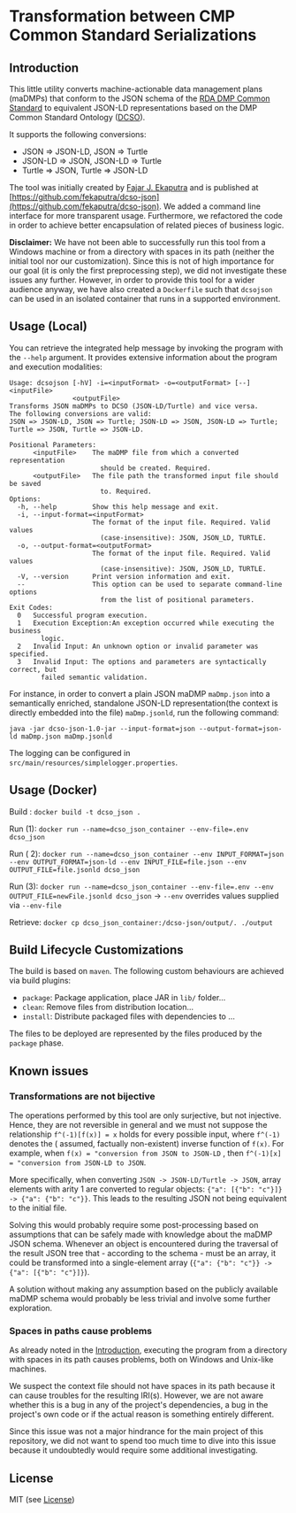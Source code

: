 # Transformation between CMP Common Standard Serializations

## Introduction

This little utility converts machine-actionable data management plans (maDMPs) that conform to the JSON schema of
the [RDA DMP Common Standard](https://github.com/RDA-DMP-Common/RDA-DMP-Common-Standard) to equivalent JSON-LD
representations based on the DMP Common Standard
Ontology ([DCSO](https://github.com/RDA-DMP-Common/RDA-DMP-Common-Standard/tree/master/ontologies)).

It supports the following conversions:

* JSON => JSON-LD, JSON => Turtle
* JSON-LD => JSON, JSON-LD => Turtle
* Turtle => JSON, Turtle => JSON-LD

The tool was initially created by [Fajar J. Ekaputra](https://github.com/fekaputra) and is published
at [https://github.com/fekaputra/dcso-json](https://github.com/fekaputra/dcso-json). We added a command line interface
for more transparent usage. Furthermore, we refactored the code in order to achieve better encapsulation of related
pieces of business logic.

**Disclaimer:** We have not been able to successfully run this tool from a Windows machine or from a directory with
spaces in its path (neither the initial tool nor our customization). Since this is not of high importance for our goal
(it is only the first preprocessing step), we did not investigate these issues any further. However, in order to provide
this tool for a wider audience anyway, we have also created a `Dockerfile` such that `dcsojson` can be used in an
isolated container that runs in a supported environment.

## Usage (Local)

You can retrieve the integrated help message by invoking the program with the `--help` argument. It provides extensive
information about the program and execution modalities:

```shell
Usage: dcsojson [-hV] -i=<inputFormat> -o=<outputFormat> [--] <inputFile>
                <outputFile>
Transforms JSON maDMPs to DCSO (JSON-LD/Turtle) and vice versa.
The following conversions are valid:
JSON => JSON-LD, JSON => Turtle; JSON-LD => JSON, JSON-LD => Turtle; Turtle => JSON, Turtle => JSON-LD.

Positional Parameters:
      <inputFile>    The maDMP file from which a converted representation
                       should be created. Required.
      <outputFile>   The file path the transformed input file should be saved
                       to. Required.
Options:
  -h, --help         Show this help message and exit.
  -i, --input-format=<inputFormat>
                     The format of the input file. Required. Valid values
                       (case-insensitive): JSON, JSON_LD, TURTLE.
  -o, --output-format=<outputFormat>
                     The format of the input file. Required. Valid values
                       (case-insensitive): JSON, JSON_LD, TURTLE.
  -V, --version      Print version information and exit.
  --                 This option can be used to separate command-line options
                       from the list of positional parameters.
Exit Codes:
  0   Successful program execution.
  1   Execution Exception:An exception occurred while executing the business
        logic.
  2   Invalid Input: An unknown option or invalid parameter was specified.
  3   Invalid Input: The options and parameters are syntactically correct, but
        failed semantic validation.
```

For instance, in order to convert a plain JSON maDMP `maDmp.json` into a semantically enriched, standalone JSON-LD
representation(the context is directly embedded into the file) `maDmp.jsonld`, run the following command:

```shell
java -jar dcso-json-1.0-jar --input-format=json --output-format=json-ld maDmp.json maDmp.jsonld
```

The logging can be configured in `src/main/resources/simplelogger.properties`.

## Usage (Docker)

Build : `docker build -t dcso_json .`

Run (1): `docker run --name=dcso_json_container --env-file=.env dcso_json`

Run (
2): `docker run --name=dcso_json_container --env INPUT_FORMAT=json --env OUTPUT_FORMAT=json-ld --env INPUT_FILE=file.json --env OUTPUT_FILE=file.jsonld dcso_json`

Run (3): `docker run --name=dcso_json_container --env-file=.env --env OUTPUT_FILE=newFile.jsonld dcso_json`
-> `--env` overrides values supplied via `--env-file`

Retrieve: `docker cp dcso_json_container:/dcso-json/output/. ./output`

## Build Lifecycle Customizations

The build is based on `maven`. The following custom behaviours are achieved via build plugins:

* `package`: Package application, place JAR in `lib/` folder...
* `clean`: Remove files from distribution location...
* `install`: Distribute packaged files with dependencies to ...

The files to be deployed are represented by the files produced by the `package` phase.

## Known issues

### Transformations are not bijective

The operations performed by this tool are only surjective, but not injective. Hence, they are not reversible in general
and we must not suppose the relationship `f^(-1)[f(x)] = x` holds for every possible input, where `f^(-1)` denotes the (
assumed, factually non-existent) inverse function of `f(x)`. For example, when `f(x) = "conversion from JSON to JSON-LD`
, then `f^(-1)[x] = "conversion from JSON-LD to JSON`.

More specifically, when converting `JSON -> JSON-LD/Turtle -> JSON`, array elements with arity 1 are converted to
regular objects: `{"a": [{"b": "c"}]} -> {"a": {"b": "c"}}`. This leads to the resulting JSON not being equivalent to
the initial file.

Solving this would probably require some post-processing based on assumptions that can be safely made with knowledge
about the maDMP JSON schema. Whenever an object is encountered during the traversal of the result JSON tree that -
according to the schema - must be an array, it could be transformed into a single-element
array (`{"a": {"b": "c"}} -> {"a": [{"b": "c"}]}`).

A solution without making any assumption based on the publicly available maDMP schema would probably be less trivial and
involve some further exploration.

### Spaces in paths cause problems

As already noted in the [Introduction](#Introduction), executing the program from a directory with spaces in its path
causes problems, both on Windows and Unix-like machines.

We suspect the context file should not have spaces in its path because it can cause troubles for the resulting IRI(s).
However, we are not aware whether this is a bug in any of the project's dependencies, a bug in the project's own code or
if the actual reason is something entirely different.

Since this issue was not a major hindrance for the main project of this repository, we did not want to spend too much
time to dive into this issue because it undoubtedly would require some additional investigating.

## License

MIT (see [License](LICENSE))